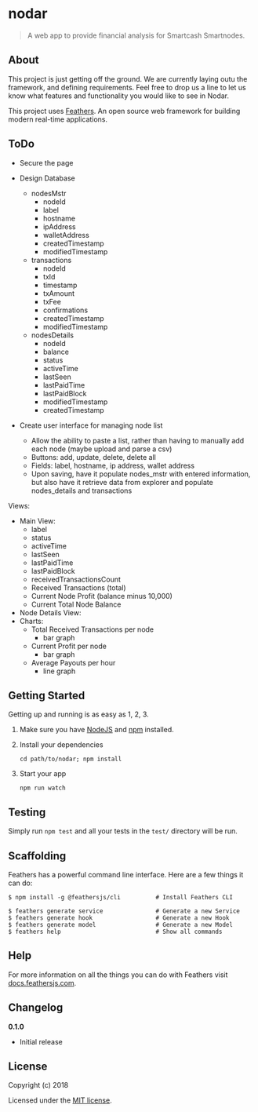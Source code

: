 # nodar

> A web app to provide financial analysis for Smartcash Smartnodes. 

## About

This project is just getting off the ground. We are currently laying outu the framework, and defining requirements. Feel free to drop us a line to let us know what features and functionality you would like to see in Nodar.

This project uses [Feathers](http://feathersjs.com). An open source web framework for building modern real-time applications.

## ToDo
- Secure the page

- Design Database
  - nodesMstr
    - nodeId
    - label
    - hostname
    - ipAddress
    - walletAddress
    - createdTimestamp
    - modifiedTimestamp
  - transactions
    - nodeId
    - txId
    - timestamp
    - txAmount
    - txFee
    - confirmations
    - createdTimestamp
    - modifiedTimestamp
  - nodesDetails
    - nodeId
    - balance
    - status
    - activeTime
    - lastSeen
    - lastPaidTime
    - lastPaidBlock
    - modifiedTimestamp
    - createdTimestamp
    

- Create user interface for managing node list
  - Allow the ability to paste a list, rather than having to manually add each node (maybe upload and parse a csv)
  - Buttons: add, update, delete, delete all 
  - Fields: label, hostname, ip address, wallet address
  - Upon saving, have it populate nodes_mstr with entered information, but also have it retrieve data from explorer and populate nodes_details and transactions
  
Views:
  - Main View:
    - label
    - status 
    - activeTime 
    - lastSeen
    - lastPaidTime
    - lastPaidBlock
    - receivedTransactionsCount
    - Received Transactions (total)
    - Current Node Profit (balance minus 10,000)
    - Current Total Node Balance
  - Node Details View: 
- Charts:
  - Total Received Transactions per node 
    - bar graph
  - Current Profit per node 
    - bar graph
  - Average Payouts per hour 
    - line graph
    
    


## Getting Started

Getting up and running is as easy as 1, 2, 3.

1. Make sure you have [NodeJS](https://nodejs.org/) and [npm](https://www.npmjs.com/) installed.
2. Install your dependencies

    ```
    cd path/to/nodar; npm install
    ```

3. Start your app

    ```
    npm run watch
    ```

## Testing

Simply run `npm test` and all your tests in the `test/` directory will be run.

## Scaffolding

Feathers has a powerful command line interface. Here are a few things it can do:

```
$ npm install -g @feathersjs/cli          # Install Feathers CLI

$ feathers generate service               # Generate a new Service
$ feathers generate hook                  # Generate a new Hook
$ feathers generate model                 # Generate a new Model
$ feathers help                           # Show all commands
```

## Help

For more information on all the things you can do with Feathers visit [docs.feathersjs.com](http://docs.feathersjs.com).

## Changelog

__0.1.0__

- Initial release

## License

Copyright (c) 2018

Licensed under the [MIT license](LICENSE).
